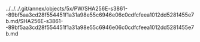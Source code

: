 ../../../.git/annex/objects/5x/PW/SHA256E-s3861--89bf5aa3cd28f554451f1a31a98e55c6946e06c0cdfcfeea1012dd5281455e7b.md/SHA256E-s3861--89bf5aa3cd28f554451f1a31a98e55c6946e06c0cdfcfeea1012dd5281455e7b.md